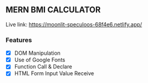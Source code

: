 ## MERN BMI CALCULATOR

Live link: https://moonlit-speculoos-68f4e6.netlify.app/

### Features

- [x] DOM Manipulation
- [x] Use of Google Fonts
- [x] Function Call & Declare
- [x] HTML Form Input Value Receive

